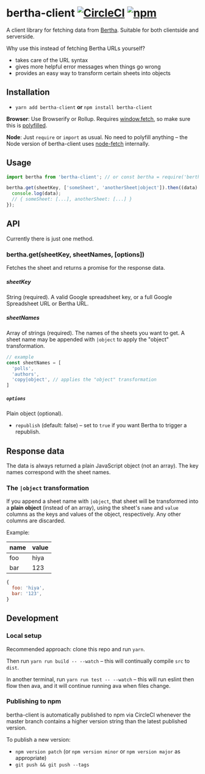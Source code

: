 # bertha-client [![CircleCI](https://circleci.com/gh/Financial-Times/bertha-client.svg?style=svg)](https://circleci.com/gh/Financial-Times/bertha-client) [![npm](https://img.shields.io/npm/v/bertha-client.svg)](npmjs.com/package/bertha-client)

A client library for fetching data from [Bertha](https://github.com/ft-interactive/bertha). Suitable for both clientside and serverside.

Why use this instead of fetching Bertha URLs yourself?

- takes care of the URL syntax
- gives more helpful error messages when things go wrong
- provides an easy way to transform certain sheets into objects

## Installation

- `yarn add bertha-client` **or** `npm install bertha-client`

**Browser**: Use Browserify or Rollup. Requires [window.fetch](https://developer.mozilla.org/en-US/docs/Web/API/WindowOrWorkerGlobalScope/fetch), so make sure this is [polyfilled](https://cdn.polyfill.io/v2/docs/features/#fetch).

**Node**: Just `require` or `import` as usual. No need to polyfill anything – the Node version of bertha-client uses [node-fetch](https://github.com/bitinn/node-fetch) internally.

## Usage

```js
import bertha from 'bertha-client'; // or const bertha = require('bertha-client');

bertha.get(sheetKey, ['someSheet', 'anotherSheet|object']).then((data) => {
  console.log(data);
  // { someSheet: [...], anotherSheet: [...] }
});
```

## API

Currently there is just one method.

### bertha.get(sheetKey, sheetNames, [options])

Fetches the sheet and returns a promise for the response data.

##### sheetKey

String (required). A valid Google spreadsheet key, or a full Google Spreadsheet URL or Bertha URL.

##### sheetNames

Array of strings (required). The names of the sheets you want to get. A sheet name may be appended with `|object` to apply the "object" transformation.

```js
// example
const sheetNames = [
  'polls',
  'authors',
  'copy|object', // applies the "object" transformation
]
```

##### `options`

Plain object (optional).

- `republish` (default: false) – set to `true` if you want Bertha to trigger a republish.

## Response data

The data is always returned a plain JavaScript object (not an array). The key names correspond with the sheet names.

### The `|object` transformation

If you append a sheet name with `|object`, that sheet will be transformed into a **plain object** (instead of an array), using the sheet's `name` and `value` columns as the keys and values of the object, respectively. Any other columns are discarded.

Example:

| name | value |
| ---- | ----- |
| foo  | hiya  |
| bar  | 123   |

```js
{
  foo: 'hiya',
  bar: '123',
}
```


## Development

### Local setup

Recommended approach: clone this repo and run `yarn`.

Then run `yarn run build -- --watch` – this will continually compile `src` to `dist`.

In another terminal, run `yarn run test -- --watch` – this will run eslint then flow then ava, and it will continue running ava when files change.


### Publishing to npm

bertha-client is automatically published to npm via CircleCI whenever the master branch contains a higher version string than the latest published version.

To publish a new version:

- `npm version patch` (or `npm version minor` or `npm version major` as appropriate)
- `git push && git push --tags`
